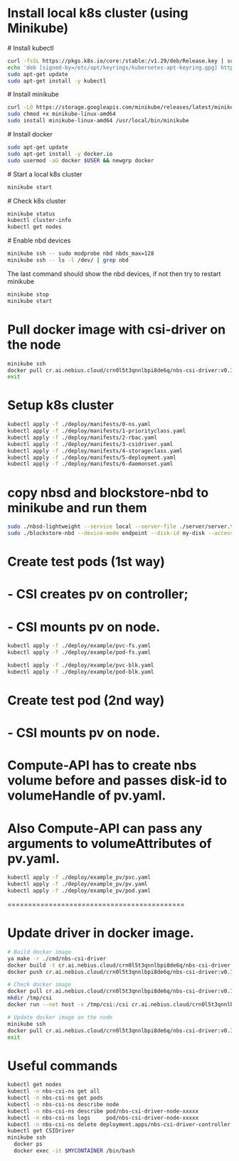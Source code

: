 # Install local k8s cluster (using Minikube)

\# Install kubectl

```bash
curl -fsSL https://pkgs.k8s.io/core:/stable:/v1.29/deb/Release.key | sudo gpg --dearmor -o /etc/apt/keyrings/kubernetes-apt-keyring.gpg
echo 'deb [signed-by=/etc/apt/keyrings/kubernetes-apt-keyring.gpg] https://pkgs.k8s.io/core:/stable:/v1.29/deb/ /' | sudo tee /etc/apt/sources.list.d/kubernetes.list
sudo apt-get update
sudo apt-get install -y kubectl
```

\# Install minikube

```bash
curl -LO https://storage.googleapis.com/minikube/releases/latest/minikube-linux-amd64
sudo chmod +x minikube-linux-amd64
sudo install minikube-linux-amd64 /usr/local/bin/minikube
```

\# Install docker

```bash
sudo apt-get update
sudo apt-get install -y docker.io
sudo usermod -aG docker $USER && newgrp docker
```

\# Start a local k8s cluster

```bash
minikube start
```

\# Check k8s cluster

```bash
minikube status
kubectl cluster-info
kubectl get nodes
```

\# Enable nbd devices
```bash
minikube ssh -- sudo modprobe nbd nbds_max=128
minikube ssh -- ls -l /dev/ | grep nbd
```
The last command should show the nbd devices, if not then try to restart minikube
```bash
minikube stop
minikube start
```

# Pull docker image with csi-driver on the node

```bash
minikube ssh
docker pull cr.ai.nebius.cloud/crn0l5t3qnnlbpi8de6q/nbs-csi-driver:v0.1
exit
```

# Setup k8s cluster

```bash
kubectl apply -f ./deploy/manifests/0-ns.yaml
kubectl apply -f ./deploy/manifests/1-priorityclass.yaml
kubectl apply -f ./deploy/manifests/2-rbac.yaml
kubectl apply -f ./deploy/manifests/3-csidriver.yaml
kubectl apply -f ./deploy/manifests/4-storageclass.yaml
kubectl apply -f ./deploy/manifests/5-deployment.yaml
kubectl apply -f ./deploy/manifests/6-daemonset.yaml
```

# copy nbsd and blockstore-nbd to minikube and run them
```bash
sudo ./nbsd-lightweight --service local --server-file ./server/server.txt --verbose
sudo ./blockstore-nbd --device-mode endpoint --disk-id my-disk --access-mode rw --mount-mode local --connect-device /dev/nbd0 --listen-path /tmp/nbd.sock
```

# Create test pods (1st way)
# - CSI creates pv on controller;
# - CSI mounts pv on node.

```bash
kubectl apply -f ./deploy/example/pvc-fs.yaml
kubectl apply -f ./deploy/example/pod-fs.yaml

kubectl apply -f ./deploy/example/pvc-blk.yaml
kubectl apply -f ./deploy/example/pod-blk.yaml
```

# Create test pod (2nd way)
# - CSI mounts pv on node.
#
# Compute-API has to create nbs volume before and passes disk-id to volumeHandle of pv.yaml.
# Also Compute-API can pass any arguments to volumeAttributes of pv.yaml.

```bash
kubectl apply -f ./deploy/example_pv/pvc.yaml
kubectl apply -f ./deploy/example_pv/pv.yaml
kubectl apply -f ./deploy/example_pv/pod.yaml
```

===========================================

# Update driver in docker image.

```bash
# Build docker image
ya make -r ./cmd/nbs-csi-driver
docker build -t cr.ai.nebius.cloud/crn0l5t3qnnlbpi8de6q/nbs-csi-driver:v0.1 .
docker push cr.ai.nebius.cloud/crn0l5t3qnnlbpi8de6q/nbs-csi-driver:v0.1

# Check docker image
docker pull cr.ai.nebius.cloud/crn0l5t3qnnlbpi8de6q/nbs-csi-driver:v0.1
mkdir /tmp/csi
docker run --net host -v /tmp/csi:/csi cr.ai.nebius.cloud/crn0l5t3qnnlbpi8de6q/nbs-csi-driver:v0.1

# Update docker image on the node
minikube ssh
docker pull cr.ai.nebius.cloud/crn0l5t3qnnlbpi8de6q/nbs-csi-driver:v0.1
exit
```

# Useful commands

```bash
kubectl get nodes
kubectl -n nbs-csi-ns get all
kubectl -n nbs-csi-ns get pods
kubectl -n nbs-csi-ns describe node
kubectl -n nbs-csi-ns describe pod/nbs-csi-driver-node-xxxxx
kubectl -n nbs-csi-ns logs     pod/nbs-csi-driver-node-xxxxx
kubectl -n nbs-csi-ns delete deployment.apps/nbs-csi-driver-controller
kubectl get CSIDriver
minikube ssh
  docker ps
  docker exec -it $MYCONTAINER /bin/bash
```
